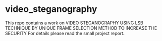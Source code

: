 # video_steganography
This repo contains a work on VIDEO STEGANOGRAPHY USING LSB TECHNIQUE BY UNIQUE FRAME SELECTION METHOD TO INCREASE THE SECURITY
For details please read the small project report.

